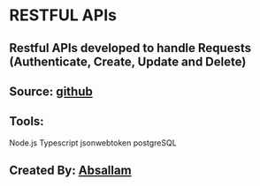 # RESTFUL APIs

## Restful APIs developed to handle Requests (Authenticate, Create, Update and Delete)
## Source: [github](https://github.com/absallam1999/restful-apis)

## Tools:
Node.js
Typescript
jsonwebtoken
postgreSQL

## Created By: [Absallam](https://github.com/absallam1999)
